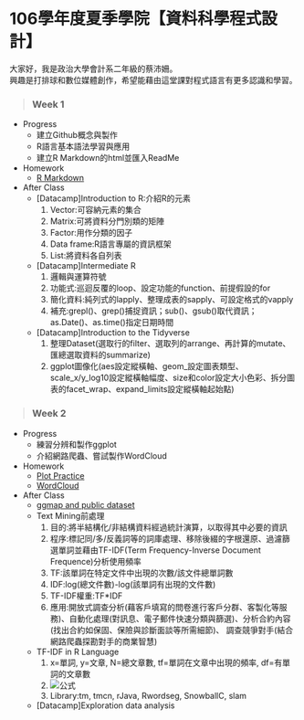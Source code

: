 # 106學年度夏季學院【資料科學程式設計】  
大家好，我是政治大學會計系二年級的蔡沛姍。  
興趣是打排球和數位媒體創作，希望能藉由這堂課對程式語言有更多認識和學習。  
>### Week 1  
* Progress  
  + 建立Github概念與製作  
  + R語言基本語法學習與應用  
  + 建立R Markdown的html並匯入ReadMe
* Homework  
  + [R Markdown](https://pei4.github.io/cs-x-programming/week1/HW1)
* After Class  
  + [Datacamp]Introduction to R:介紹R的元素  
    1. Vector:可容納元素的集合  
    2. Matrix:可將資料分門別類的矩陣  
    3. Factor:用作分類的因子  
    4. Data frame:R語言專屬的資訊框架  
    5. List:將資料各自列表  
  + [Datacamp]Intermediate R
    1. 邏輯與運算符號  
    2. 功能式:巡迴反覆的loop、設定功能的function、前提假設的for  
    3. 簡化資料:純列式的lapply、整理成表的sapply、可設定格式的vapply  
    4. 補充:grepl()、grep()捕捉資訊；sub()、gsub()取代資訊；as.Date()、as.time()指定日期時間  
  + [Datacamp]Introduction to the Tidyverse  
    1. 整理Dataset(選取行的filter、選取列的arrange、再計算的mutate、匯總選取資料的summarize)  
    2. ggplot圖像化(aes設定縱橫軸、geom_設定圖表類型、scale_x/y_log10設定縱橫軸幅度、size和color設定大小色彩、拆分圖表的facet_wrap、expand_limits設定縱橫軸起始點)  

>### Week 2  
* Progress  
  + 練習分辨和製作ggplot  
  + 介紹網路爬蟲、嘗試製作WordCloud  
* Homework  
  + [Plot Practice](https://pei4.github.io/cs-x-programming/week2/HW2_part1)  
  + [WordCloud](https://pei4.github.io/cs-x-programming/week2/HW2_part2)  
* After Class  
  + [ggmap and public dataset](https://pei4.github.io/cs-x-programming/week2/ggmap/ggmap_with_public_dataset.html)  
  + Text Mining前處理  
    1. 目的:將半結構化/非結構資料經過統計演算，以取得其中必要的資訊  
    2. 程序:標記同/多/反義詞等的詞庫處理、移除後綴的字根還原、過濾篩選單詞並藉由TF-IDF(Term Frequency-Inverse Document Frequence)分析使用頻率   
    3. TF:該單詞在特定文件中出現的次數/該文件總單詞數  
    4. IDF:log(總文件數)-log(該單詞有出現的文件數)  
    5. TF-IDF權重:TF*IDF  
    6. 應用:開放式調查分析(藉客戶填寫的問卷進行客戶分群、客製化等服務)、自動化處理(對訊息、電子郵件快速分類與篩選)、分析合約內容(找出合約如保固、保險與診斷面談等所需細節)、
   調查競爭對手(結合網路爬蟲探勘對手的商業智慧)  
  + TF-IDF in R Language  
    1. x=單詞, y=文章, N=總文章數, tf=單詞在文章中出現的頻率, df=有單詞的文章數   
    2. ![公式](C:\Users\Owner\Desktop\cs-x\cs-x-programming\week3\HW3_part2\TF-IDF)
    3. Library:tm, tmcn, rJava, Rwordseg, SnowballC, slam     
  + [Datacamp]Exploration data analysis  




